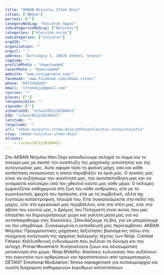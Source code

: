 ```yaml
---
title: "AKBAN Ninjutsu Itten Dojo"
cities: ["Αθήνα"]
perioxi: [""]
categoryNoSLug: "Κλειστού Χώρου"
subcategoriesNoSLug: ["Ninjutsu"]
categories: ["kleistou-xorou"]
subcategories: ["ninjutsu"]
orgUID: ""
organisation: ""
orgurl: "-"
address: "Αντιλόχου 5, 10435 Athens, Greece"
logoimg: ""
profilePhoto : "downloaded"
coverPhoto : "downloaded"
website: "www.ninjagreece.com/"
facebook: "www.facebook.com/akban.itten/"
phone: "6972269203"
email: "ittendojo@gmail.com"
courses: ""
places: [""]
rensponsibles: ""
zipcode: [""]
schoolsUID: "school051220180451"
UID: "school051220180451"
latitude: ""
longitude: ""
url: "akban-ninjutsu-itten-dojo/athina/kleistou-xorou/ninjutsu"
slug: "akban-ninjutsu-itten-dojo"
aliases:
    - /school051220180451
---
```





Στο AKBAN Ninjutsu Itten Dojo εκπαιδεύουμε σκληρά το σώμα και το πνεύμα μας με σκοπό την ανάπτυξη της μαχητικής ικανότητας και της αυτογνωσίας μας. Αυτό αφορά τόσο τη φυσική μάχη, όσο και κάθε κατάσταση σύγκρουσης η οποία παραβιάζει τα όριά μας. Ο σκοπός μας είναι να αυξήσουμε την ικανότητά μας, την αυτοπεποίθηση μας και να γινόμαστε καλύτεροι από τον χθεσινό εαυτό μας κάθε μέρα. Ο πόλεμος εμφανίζεται καθημερινά στη ζωή του κάθε ανθρώπου, είτε με το κυριολεκτικό, φριχτό του πρόσωπο, είτε με τη συμβολική, αλλά όχι λιγότερο καταστροφική, πλευρά του. Είτε συγκρουόμαστε στο πεδίο της μάχης, είτε στο εργασιακό μας περιβάλλον, είτε στο σπίτι μας, είτε στο άβατο του εαυτού μας, ο Δρόμος του Πολεμιστή είναι αυτός που μας επιτρέπει να δημιουργήσουμε χώρο και γαλήνη μέσα μας για να ανταποκριθούμε στις δυσκολίες. Σπουδάζουμε τη βία, για να μπορέσουμε να την υπερβούμε. Συγκεκριμένα η εκπαίδευσή μας περιλαμβάνει: AKBAN Ninjutsu: Πραγματιστικές μαχητικές δεξιότητες βασισμένες πάνω στη σύγχρονη ανάγνωση της αρχαίας πολεμικής τέχνης των Ninja. Combat Fitness: Καλλισθενική ενδυνάμωση που αυξάνει τη δύναμη και την αντοχή. Primal Movement: Κινησιολογία ζώων και ολοσωματική μετακίνηση στο χώρο. Ninja Mobility: Ασκήσεις ευλυγισίας που αυξάνουν την ευκινησία των αρθρώσεων και προστατεύουν από τραυματισμούς. DETANT Emotional Modulation: Stress management για αυτοκυριαρχία και σωστή διαχείριση καθημερινών έκρυθμων καταστάσεων.